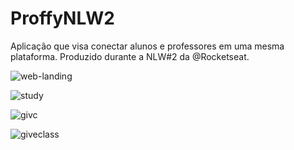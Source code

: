 # ProffyNLW2
Aplicação que visa conectar alunos e professores em uma mesma plataforma. Produzido durante a NLW#2 da @Rocketseat.



![web-landing](https://user-images.githubusercontent.com/64026100/90311996-2d71f780-ded7-11ea-91f1-d9a87c7b7b0c.png)


![study](https://user-images.githubusercontent.com/64026100/90312032-8772bd00-ded7-11ea-8584-6440348d0f00.png)



![givc](https://user-images.githubusercontent.com/64026100/90312042-9c4f5080-ded7-11ea-99b9-4a31aee7504a.png)

![giveclass](https://user-images.githubusercontent.com/64026100/90312044-a4a78b80-ded7-11ea-922e-0d1089683395.png)
